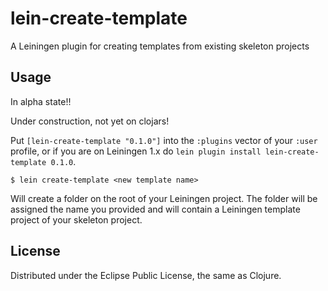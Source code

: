 # lein-create-template

A Leiningen plugin for creating templates from existing skeleton projects

## Usage

In alpha state!!

Under construction, not yet on clojars!

Put `[lein-create-template "0.1.0"]` into the `:plugins` vector of your
`:user` profile, or if you are on Leiningen 1.x do `lein plugin install
lein-create-template 0.1.0`.


    $ lein create-template <new template name>


Will create a folder on the root of your Leiningen project.
The folder will be assigned the name you provided
and will contain a Leiningen template project of your skeleton project.


## License

Distributed under the Eclipse Public License, the same as Clojure.
